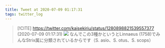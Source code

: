 ```yaml
---
title: Tweet at 2020-07-09 01:17:31
tags: twitter_log
---
```


> [!CITE] https://twitter.com/kaisekiriu/status/1280898821539557377 (2020-07-09 01:17:31)
> ![](https://twitter.com/kaisekiriu/status/1280898821539557377)
> なんでこの3種かというとLinnaeus (1758)でみんなStrix属に分類されているからです（S. asio、S. otus、S. scops）
